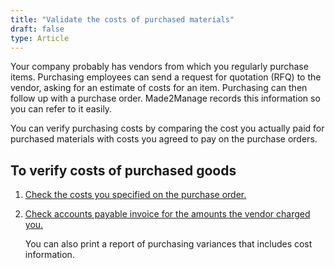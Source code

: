 ```yaml
---
title: "Validate the costs of purchased materials"
draft: false
type: Article
---
```


Your company probably has vendors from which you regularly purchase items. Purchasing employees can send a request for quotation (RFQ) to the vendor, asking for an estimate of costs for an item. Purchasing can then follow up with a purchase order. Made2Manage records this information so you can refer to it easily.

You can verify purchasing costs by comparing the cost you actually paid for purchased materials with costs you agreed to pay on the purchase orders.

## To verify costs of purchased goods

1. [Check the costs you specified on the purchase order.](check-costs-on-a-purchase-order.md)

2. [Check accounts payable invoice for the amounts the vendor charged you.](check-charges-on-an-accounts-payable-invoice.md)

    You can also print a report of purchasing variances that includes cost information.

​